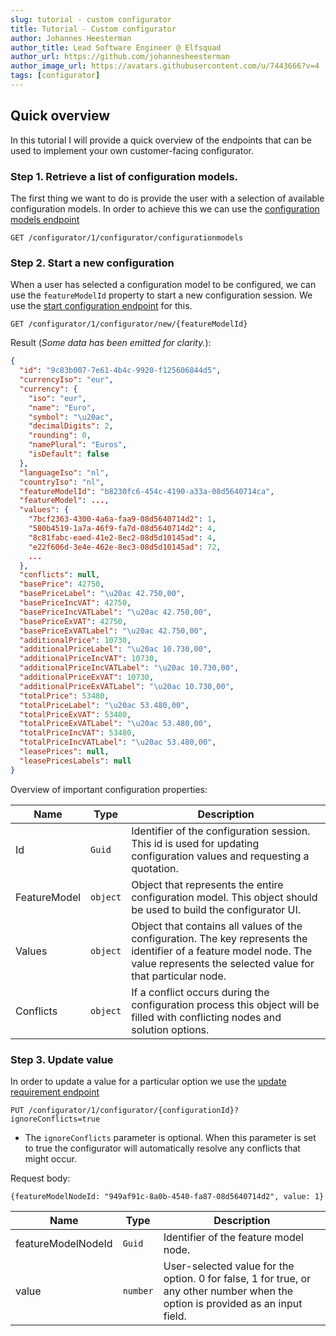 ```yaml
---
slug: tutorial - custom configurator
title: Tutorial - Custom configurator
author: Johannes Heesterman
author_title: Lead Software Engineer @ Elfsquad
author_url: https://github.com/johannesheesterman
author_image_url: https://avatars.githubusercontent.com/u/7443666?v=4
tags: [configurator]
---
```


## Quick overview

In this tutorial I will provide a quick overview of the endpoints that
can be used to implement your own customer-facing configurator.

### Step 1. Retrieve a list of configuration models.

The first thing we want to do is provide the user with a selection of
available configuration models. In order to achieve this we can use the
[configuration models endpoint](https://docs.elfsquad.io/apis/configurator#tag/Configurator/paths/~1configurator~1{version}~1configurator~1configurationmodels/get)

`GET /configurator/1/configurator/configurationmodels`

### Step 2. Start a new configuration

When a user has selected a configuration model to be configured, we can
use the `featureModelId` property to start a new configuration session.
We use the [start configuration endpoint](https://docs.elfsquad.io/apis/configurator#tag/Configurator/paths/~1configurator~1{version}~1configurator~1new~1{featureModelName}/get) 
for this.

`GET /configurator/1/configurator/new/{featureModelId}`

Result (*Some data has been emitted for clarity.*):

```json
{
  "id": "9c83b007-7e61-4b4c-9920-f125606844d5",
  "currencyIso": "eur",
  "currency": {
    "iso": "eur",
    "name": "Euro",
    "symbol": "\u20ac",
    "decimalDigits": 2,
    "rounding": 0,
    "namePlural": "Euros",
    "isDefault": false
  },
  "languageIso": "nl",
  "countryIso": "nl",
  "featureModelId": "b8230fc6-454c-4190-a33a-08d5640714ca",
  "featureModel": ..., 
  "values": {
    "7bcf2363-4300-4a6a-faa9-08d5640714d2": 1,
    "580b4519-1a7a-46f9-fa7d-08d5640714d2": 4,
    "8c81fabc-eaed-41e2-8ec2-08d5d10145ad": 4,
    "e22f606d-3e4e-462e-8ec3-08d5d10145ad": 72,
    ...
  },
  "conflicts": null,
  "basePrice": 42750,
  "basePriceLabel": "\u20ac 42.750,00",
  "basePriceIncVAT": 42750,
  "basePriceIncVATLabel": "\u20ac 42.750,00",
  "basePriceExVAT": 42750,
  "basePriceExVATLabel": "\u20ac 42.750,00",
  "additionalPrice": 10730,
  "additionalPriceLabel": "\u20ac 10.730,00",
  "additionalPriceIncVAT": 10730,
  "additionalPriceIncVATLabel": "\u20ac 10.730,00",
  "additionalPriceExVAT": 10730,
  "additionalPriceExVATLabel": "\u20ac 10.730,00",
  "totalPrice": 53480,
  "totalPriceLabel": "\u20ac 53.480,00",
  "totalPriceExVAT": 53480,
  "totalPriceExVATLabel": "\u20ac 53.480,00",
  "totalPriceIncVAT": 53480,
  "totalPriceIncVATLabel": "\u20ac 53.480,00",
  "leasePrices": null,
  "leasePricesLabels": null
}
```

Overview of important configuration properties:

| Name         | Type     | Description                                                  |
| ------------ | -------- | ------------------------------------------------------------ |
| Id           | `Guid`   | Identifier of the configuration session. This id is used for updating configuration values and requesting a quotation. |
| FeatureModel | `object` | Object that represents the entire configuration model. This object should be used to build the configurator UI. |
| Values       | `object` | Object that contains all values of the configuration. The key represents the identifier of a feature model node. The value represents the selected value for that particular node. |
| Conflicts    | `object` | If a conflict occurs during the configuration process this object will be filled with conflicting nodes and solution options. |

### Step 3. Update value

In order to update a value for a particular option we use the [update
requirement endpoint](https://docs.elfsquad.io/apis/configurator/#tag/Configurator/paths/~1configurator~1{version}~1configurator~1{configurationId}/put)

`PUT /configurator/1/configurator/{configurationId}?ignoreConflicts=true`

* The `ignoreConflicts` parameter is optional. When this parameter is
  set to true the configurator will automatically resolve any conflicts
  that might occur.

Request body:

`{featureModelNodeId: "949af91c-8a0b-4540-fa87-08d5640714d2", value: 1}`

| Name               | Type     | Description                                                  |
| ------------------ | -------- | ------------------------------------------------------------ |
| featureModelNodeId | `Guid`   | Identifier of the feature model node.                        |
| value              | `number` | User-selected value for the option. 0 for false, 1 for true, or any other number when the option is provided as an input field. |

